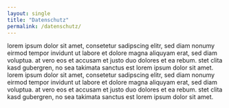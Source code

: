 ```yaml
---
layout: single
title: "Datenschutz"
permalink: /datenschutz/
---
```


lorem ipsum dolor sit amet, consetetur sadipscing elitr, sed diam nonumy eirmod tempor invidunt ut labore et dolore magna aliquyam erat, sed diam voluptua. at vero eos et accusam et justo duo dolores et ea rebum. stet clita kasd gubergren, no sea takimata sanctus est lorem ipsum dolor sit amet. lorem ipsum dolor sit amet, consetetur sadipscing elitr, sed diam nonumy eirmod tempor invidunt ut labore et dolore magna aliquyam erat, sed diam voluptua. at vero eos et accusam et justo duo dolores et ea rebum. stet clita kasd gubergren, no sea takimata sanctus est lorem ipsum dolor sit amet.